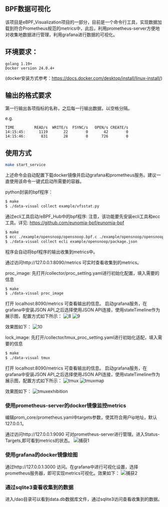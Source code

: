 ## BPF数据可视化

​	该项目是eBPF_Visualization项目的一部分，目前是一个命令行工具，实现数据加载到符合Prometheus规范的metrics中，此后，利用prometheus-server方便地对收集地数据进行管理，利用grafana进行数据的可视化。
## 环境要求：
    golang 1.19+
    Docker version 24.0.4+
(docker安装方式参考：https://docs.docker.com/desktop/install/linux-install/)
## 输出的格式要求

第一行输出各项指标的名称，之后每一行输出数据，以空格分隔。

e.g.

```
TIME         READ/s  WRITE/s  FSYNC/s   OPEN/s CREATE/s
14:15:45:      1119       22        0       42        0
14:15:46:       831       28        0      726        0
```

## 使用方式
```bash
make start_service
```
上述命令会自动配置下载docker镜像并启动grafana和prometheus服务。建议一直使用该命令一键式启动所需要的容器。

python封装的bpf程序：
```bash
$ make
$ ./data-visual collect example/vfsstat.py
```

通过ecli工具启动/eBPF_Hub中的bpf程序:
注意，该功能要先安装ecli工具和ecc工具。详见: https://github.com/eunomia-bpf/eunomia-bpf
```bash
$ make
$ ecc ./example/opensnoop/opensnoop.bpf.c ./example/opensnoop/opensnoop.h
$ ./data-visual collect ecli example/opensnoop/package.json
```

程序会自动将bpf程序的输出收集到metrics中。

通过访问http://127.0.0.1:8090/metrics 可实时查看收集到的metrics。

proc_image:
先打开/collector/proc_setting.yaml进行初始化配置，填入需要的信息
```bash
$ make
$ ./data-visual proc_image
```

打开 localhost:8090/metrics 可查看输出的信息。
启动grafana服务，在grafana中安装JSON API,之后选择使用JSON API连接，使用stateTimeline作为展示图，配置方式如下所示：
![8](https://github.com/Gui-Yue/lmp/assets/78520005/60c4f70b-b51f-409a-9715-4fe3c8a0d87d)
![9](https://github.com/Gui-Yue/lmp/assets/78520005/4bf9a907-1a59-4051-a6e4-133d917f96a7)

效果图如下：
![10](https://github.com/Gui-Yue/lmp/assets/78520005/d053b7ef-82a8-4f61-9a68-fd852c987bea)

lock_image:
先打开/collector/tmux_proc_setting.yaml进行初始化适配，填入需要的信息
```bash
$ make
$ ./data-visual tmux
```
打开 localhost:8090/metrics 可查看输出的信息。
启动grafana服务，在grafana中安装JSON API,之后选择使用JSON API连接，使用stateTimeline作为展示图，配置方式如下所示：
![tmux](https://github.com/Gui-Yue/lmp/assets/78520005/02198183-52b7-49f8-a2bb-43b4458e3552)
![tmuxmap](https://github.com/Gui-Yue/lmp/assets/78520005/262b7b04-9009-48f4-86a9-9bf016458eb3)

效果图如下：
![tmuxexhibition](https://github.com/Gui-Yue/lmp/assets/78520005/1e15f09d-ada4-4742-a3ee-e513ede3bb86)

### 使用prometheus-server的docker镜像监控metrics

编辑prom_core/prometheus.yaml中targets参数，使其符合用户ip地址，默认127.0.0.1。

通过访问http://127.0.0.1:9090 可对prometheus-server进行管理。进入Status-Targets,即可看到metrics的状态。
![捕获1](https://github.com/Gui-Yue/lmp/assets/78520005/0ed9e69f-d477-4f7e-91e0-3e9d240f31d3)


### 使用grafana的docker镜像绘图
通过http://127.0.0.1:3000 访问。在grafana中进行可视化设置，选择prometheus服务器，即可实现metrics可视化。效果如下：
![捕获2](https://github.com/Gui-Yue/lmp/assets/78520005/b7bb8668-b3cb-496a-bbfc-ba74ea3ef1b7)

### 通过sqlite3查看收集到的数据
进入/dao目录可以看到data.db数据库文件，通过sqlite3访问查看收集到的数据。